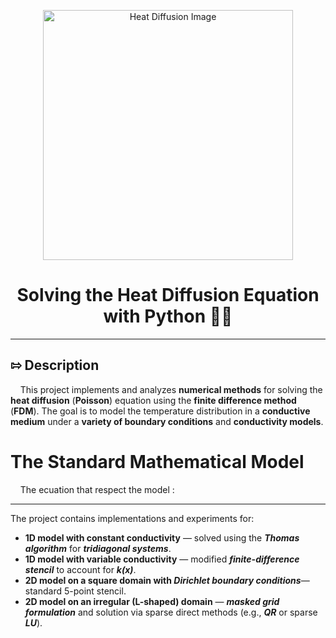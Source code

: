 <p align="center">
  <img src="https://raw.githubusercontent.com/georgi901/numerical-heat-diffusion/main/image.png" alt="Heat Diffusion Image" width="400"/>
</p>

<h1 align="center">Solving the Heat Diffusion Equation with Python 🐍🔥</h1>

---

##  ⇰  Description 

&nbsp;&nbsp;&nbsp;&nbsp;This project implements and analyzes **numerical methods** for solving the **heat diffusion** (**Poisson**) equation using the **finite difference method** (**FDM**). The goal is to model the temperature distribution in a **conductive medium** under a **variety of boundary conditions** and **conductivity models**.

# The Standard Mathematical Model
&nbsp;&nbsp;&nbsp;&nbsp;The ecuation that respect the model :

              
            

---
  
  The project contains implementations and experiments for:
  * **1D model with constant conductivity** — solved using the ***Thomas algorithm*** for ***tridiagonal systems***.
  * **1D model with variable conductivity** — modified ***finite-difference stencil*** to account for ***k(x)***.
  * **2D model on a square domain with ***Dirichlet boundary conditions*****— standard 5-point stencil.
  * **2D model on an irregular (L-shaped) domain** — ***masked grid formulation*** and solution via sparse direct methods (e.g., ***QR*** or sparse ***LU***).
